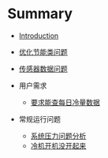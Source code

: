 # Summary

* [Introduction](README.md)
* [优化节能类问题](logic/logic.md)
* [传感器数据问题](data/data.md)
* 用户需求
  * [要求能查每日冷量数据](yao-qiu-neng-cha-mei-ri-leng-liang-shu-ju.md)

* 常规运行问题
  * [系统压力问题分析](xi-tong-ya-li-wen-ti-fen-xi.md)
  * [冷机开机没开起来](leng-ji-kai-ji-mei-kai-qi-lai.md)


